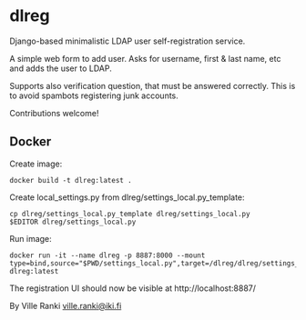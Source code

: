 # dlreg

Django-based minimalistic LDAP user self-registration service.

A simple web form to add user. Asks for username, first & last name, etc and
adds the user to LDAP.

Supports also verification question, that must be answered correctly. This is
to avoid spambots registering junk accounts.

Contributions welcome!

## Docker

Create image:
```
docker build -t dlreg:latest .
```
Create local_settings.py from dlreg/settings_local.py_template:
```
cp dlreg/settings_local.py_template dlreg/settings_local.py
$EDITOR dlreg/settings_local.py
```

Run image:
```
docker run -it --name dlreg -p 8887:8000 --mount type=bind,source="$PWD/settings_local.py",target=/dlreg/dlreg/settings_local.py,readonly dlreg:latest
```
The registration UI should now be visible at http://localhost:8887/

By Ville Ranki <ville.ranki@iki.fi>

